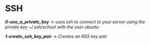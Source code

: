 # SSH

***0-use_a_private_key*** -> *uses ssh to connect to your server using the private key ~/.ssh/school with the user ubuntu*

***1-create_ssh_key_pair*** -> *Creates an RSS key pair*
